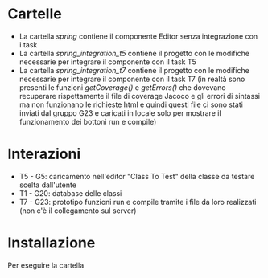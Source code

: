# Cartelle
- La cartella _spring_ contiene il componente Editor senza integrazione con i task
- La cartella _spring_integration_t5_ contiene il progetto con le modifiche necessarie per integrare il componente con il task T5
- La cartella _spring_integration_t7_ contiene il progetto con le modifiche necessarie per integrare il componente con il task T7 (in realtà sono presenti le funzioni _getCoverage()_ e _getErrors()_ che dovevano recuperare rispettamente il file di coverage Jacoco e gli errori di sintassi ma non funzionano le richieste html e quindi questi file ci sono stati inviati dal gruppo G23 e caricati in locale solo per mostrare il funzionamento dei bottoni run e compile)

# Interazioni
- T5 - G5: caricamento nell'editor "Class To Test" della classe da testare scelta dall'utente
- T1 - G20: database delle classi
- T7 - G23: prototipo funzioni run e compile tramite i file da loro realizzati (non c'è il collegamento sul server)

# Installazione
Per eseguire la cartella 
